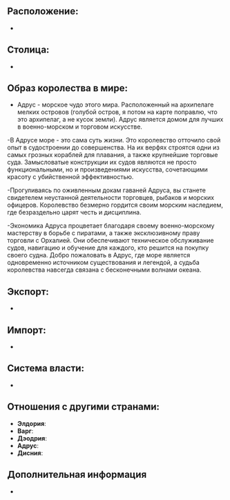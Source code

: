 
## Расположение:

- 

## Столица:    

-

## Образ королества в мире:

- Адрус - морское чудо этого мира. Расположенный на архипелаге мелких островов (голубой остров, я потом на карте поправлю, что это архипелаг, а не кусок земли). Адрус является домом для лучших в военно-морском и торговом искусстве. 

-В Адрусе море - это сама суть жизни. Это королевство отточило свой опыт в судостроении до совершенства. На их верфях строятся одни из самых грозных кораблей для плавания, а также крупнейшие торговые суда. Замысловатые конструкции их судов являются не просто функциональными, но и произведениями искусства, сочетающими красоту с убийственной эффективностью.

-Прогуливаясь по оживленным докам гаваней Адруса, вы станете свидетелем неустанной деятельности торговцев, рыбаков и морских офицеров. Королевство безмерно гордится своим морским наследием, где безраздельно царят честь и дисциплина. 

-Экономика Адруса процветает благодаря своему военно-морскому мастерству в борьбе с пиратами, а также эксклюзивному праву торговли с Орхалией. Они обеспечивают техническое обслуживание судов, навигацию и обучение для каждого, кто решится на покупку своего судна. Добро пожаловать в Адрус, где море является одновременно источником существования и легендой, а судьба королевства навсегда связана с бесконечными волнами океана.

## Экспорт:

-
## Импорт:

-

## Система власти:

-

## Отношения с другими странами:
- **Элдория**: 
- **Варг**:
- **Дэодрия**: 
- **Адрус**:
- **Дисния**:

## Дополнительная информация

-
